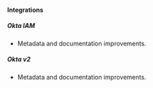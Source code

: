 
#### Integrations

##### Okta IAM

- Metadata and documentation improvements.

##### Okta v2

- Metadata and documentation improvements.
